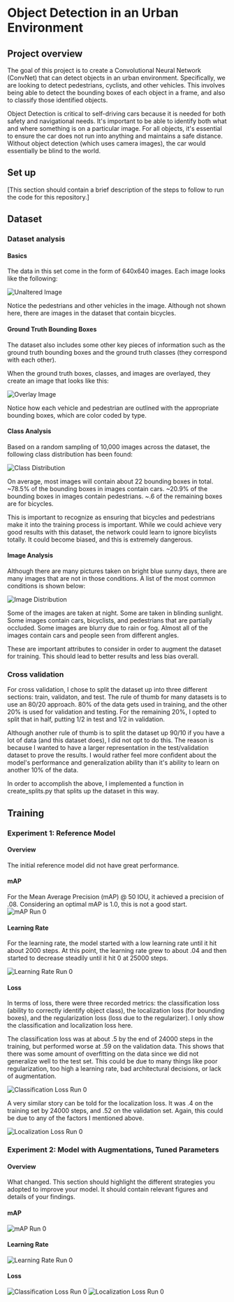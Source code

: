 # Object Detection in an Urban Environment

## Project overview
The goal of this project is to create a Convolutional Neural Network (ConvNet) that can detect objects in an urban environment. Specifically, we are looking to detect pedestrians, cyclists, and other vehicles. This involves being able to detect the bounding boxes of each object in a frame, and also to classify those identified objects.

Object Detection is critical to self-driving cars because it is needed for both safety and navigational needs. It's important to be able to identify both what and where something is on a particular image. For all objects, it's essential to ensure the car does not run into anything and maintains a safe distance. Without object detection (which uses camera images), the car would essentially be blind to the world.

## Set up
[This section should contain a brief description of the steps to follow to run the code for this repository.]

## Dataset
### Dataset analysis
#### Basics
The data in this set come in the form of 640x640 images. Each image looks like the following:

![Unaltered Image](img/base.png?raw=true)

Notice the pedestrians and other vehicles in the image. Although not shown here, there are images in the dataset that contain bicycles.

#### Ground Truth Bounding Boxes
The dataset also includes some other key pieces of information such as the ground truth bounding boxes and the ground truth classes (they correspond with each other).

When the ground truth boxes, classes, and images are overlayed, they create an image that looks like this:

![Overlay Image](img/overlay.png?raw=true)

Notice how each vehicle and pedestrian are outlined with the appropriate bounding boxes, which are color coded by type. 

#### Class Analysis
Based on a random sampling of 10,000 images across the dataset, the following class distribution has been found:

![Class Distribution](img/class_dist.png?raw=true)

On average, most images will contain about 22 bounding boxes in total. 
~78.5% of the bounding boxes in images contain cars. 
~20.9% of the bounding boxes in images contain pedestrians.
~.6 of the remaining boxes are for bicycles.

This is important to recognize as ensuring that bicycles and pedestrians make it into the training process is important. While we could achieve very good results with this dataset, the network could learn to ignore bicylists totally. It could become biased, and this is extremely dangerous.

#### Image Analysis
Although there are many pictures taken on bright blue sunny days, there are many images that are not in those conditions. A list of the most common conditions is shown below: 

![Image Distribution](img/image_dist.png?raw=true)

Some of the images are taken at night. Some are taken in blinding sunlight. Some images contain cars, bicyclists, and pedestrians that are partially occluded. Some images are blurry due to rain or fog. Almost all of the images contain cars and people seen from different angles. 

These are important attributes to consider in order to augment the dataset for training. This should lead to better results and less bias overall. 

### Cross validation
For cross validation, I chose to split the dataset up into three different sections: train, validaton, and test. The rule of thumb for many datasets is to use an 80/20 approach. 80% of the data gets used in training, and the other 20% is used for validation and testing. For the remaining 20%, I opted to split that in half, putting 1/2 in test and 1/2 in validation. 

Although another rule of thumb is to split the dataset up 90/10 if you have a lot of data (and this dataset does), I did not opt to do this. The reason is because I wanted to have a larger representation in the test/validation dataset to prove the results. I would rather feel more confident about the model's performance and generalization ability than it's ability to learn on another 10% of the data. 

In order to accomplish the above, I implemented a function in create_splits.py that splits up the dataset in this way. 

## Training
### Experiment 1: Reference Model
#### Overview
The initial reference model did not have great performance.

#### mAP
For the Mean Average Precision (mAP) @ 50 IOU, it achieved a precision of .08. Considering an optimal mAP is 1.0, this is not a good start.
![mAP Run 0](img/run_0_map.png?raw=true)

#### Learning Rate
For the learning rate, the model started with a low learning rate until it hit about 2000 steps. At this point, the learning rate grew to about .04 and then started to decrease steadily until it hit 0 at 25000 steps.

![Learning Rate Run 0](img/run_0_learningrate.png?raw=true)

#### Loss
In terms of loss, there were three recorded metrics: the classification loss (ability to correctly identify object class), the localization loss (for bounding boxes), and the regularization loss (loss due to the regularizer). I only show the classification and localization loss here.

The classification loss was at about .5 by the end of 24000 steps in the training, but performed worse at .59 on the validation data. This shows that there was some amount of overfitting on the data since we did not generalize well to the test set. This could be due to many things like poor regularization, too high a learning rate, bad architectural decisions, or lack of augmentation. 

![Classification Loss Run 0](img/run_0_loss_classification.png?raw=true)

A very similar story can be told for the localization loss. It was .4 on the training set by 24000 steps, and .52 on the validation set. Again, this could be due to any of the factors I mentioned above.

![Localization Loss Run 0](img/run_0_loss_localization.png?raw=true)


### Experiment 2: Model with Augmentations, Tuned Parameters
#### Overview
What changed. This section should highlight the different strategies you adopted to improve your model. It should contain relevant figures and details of your findings.

#### mAP

![mAP Run 0](img/run_1_map.png?raw=true)

#### Learning Rate

![Learning Rate Run 0](img/run_1_learningrate.png?raw=true)

#### Loss

![Classification Loss Run 0](img/run_1_loss_classification.png?raw=true)
![Localization Loss Run 0](img/run_1_loss_localization.png?raw=true)
